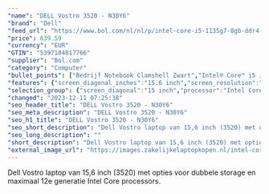 ```yaml
---
"name": "DELL Vostro 3520 - N30Y6"
"brand": "Dell"
"feed_url": "https://www.bol.com/nl/nl/p/intel-core-i5-1135g7-8gb-ddr4-sdram-256gb-ssd-39-6-cm-full-hd-1920-x-1080-ips-intel-iris-xe-graphics-lan-wlan-webcam-windows-11-pro-64-bit/9300000150330460"
"price": 639.59
"currency": "EUR"
"GTIN": "5397184817766"
"supplier": "Bol.com"
"category": "Computer"
"bullet_points": ["Bedrijf Notebook Clamshell Zwart","Intel® Core™ i5 i5-1135G7","39,6 cm (15.6\") Full HD 1920 x 1080 Pixels IPS LED backlight 16:9","8 GB DDR4-SDRAM 2666 MHz 1 x 8 GB","256 GB SSD","Intel Iris Xe Graphics","Wi-Fi 5 (802.11ac) Ethernet LAN 10,1000,100 Mbit/s Bluetooth","Lithium-Polymeer (LiPo) 41 Wh 65 W","Windows 11 Pro 64-bit"]
"features": {"screen_diagonal_inches":"15.6 inch","screen_resolution":"1920 x 1080 Pixels","processor_family":"Intel® Core™ i5","memory_size":"8 GB","memory_type":"DDR4-SDRAM","total_storage_space":"256 GB","operating_system":"Windows 11 Pro","battery_capacity":"41 Wh","width":"358,5 mm","depth":"235,6 mm","weight":"1,9 kg","graphics_card":"Intel Iris Xe Graphics"}
"selection_group": {"screen_diagonal":"15 inch","processor":"Intel Core i5","changed_price_past_3_days":false,"product_family":"Vostro"}
"changed": "2023-12-11 07:25:38"
"seo_header_title": "DELL Vostro 3520 - N30Y6"
"seo_meta_description": "DELL Vostro 3520 - N30Y6"
"seo_h1_title": "DELL Vostro 3520 - N30Y6"
"seo_short_description": "Dell Vostro laptop van 15,6 inch (3520) met opties voor dubbele storage en maximaal 12e generatie Intel Core processors."
"seo_long_description": ""
"short_description": "Dell Vostro laptop van 15,6 inch (3520) met opties voor dubbele storage en maximaal 12e generatie Intel Core processors."
"external_image_url": "https://images.zakelijkelaptopkopen.nl/intel-core-i5-1135g7-8gb-ddr4-sdram-256gb-ssd-39-6-cm-full-hd-1920-x-1080-ips-intel-iris-xe-graphics-lan-wlan-webcam-windows-11-pro-64-bit.webp"
---
```


Dell Vostro laptop van 15,6 inch (3520) met opties voor dubbele storage en maximaal 12e generatie Intel Core processors.